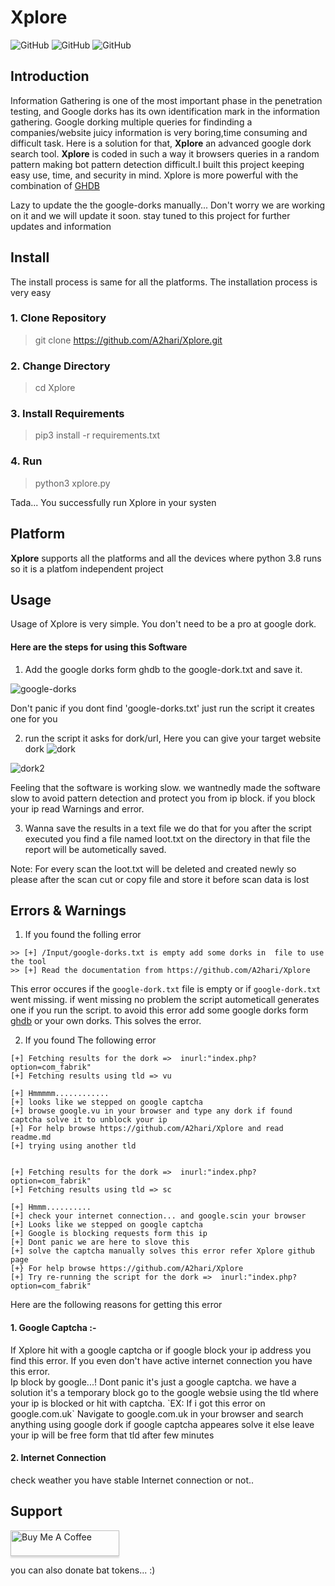 # Xplore
![GitHub](https://img.shields.io/badge/Version-1.1-blue)
![GitHub](https://img.shields.io/badge/Platform-Unix%20%7C%20Windows-brightgreen)
![GitHub](https://img.shields.io/badge/Python-3.7%20%7C%203.8%20%7C%203.8%2B-orange)

## Introduction
Information Gathering is one of the most important phase in the penetration testing, and Google dorks has its own identification mark in the information gathering. Google dorking multiple queries for findinding a companies/website juicy information is very boring,time consuming and difficult task. Here is a solution for that, **Xplore** an advanced google dork search tool. **Xplore** is coded in such a way it browsers queries in a random pattern making bot pattern detection difficult.I built this project keeping easy use, time, and security in mind. Xplore is more powerful with the combination of [GHDB](https://www.exploit-db.com/google-hacking-database)

Lazy to update the the google-dorks manually... Don't worry we are working on it and we will update it soon. stay tuned to this project for further updates and information 
## Install

The install process is same for all the platforms. The installation process is very easy 

<h3>1. Clone Repository</h3>

> git clone https://github.com/A2hari/Xplore.git

<h3>2. Change Directory</h3>

> cd Xplore

<h3>3. Install Requirements </h3>

> pip3 install -r requirements.txt

<h3>4. Run </h3>

> python3 xplore.py

Tada... You successfully run Xplore in your systen

## Platform
**Xplore** supports all the platforms and all the devices where python 3.8 runs so it is a platfom independent project

## Usage
Usage of Xplore is very simple. You don't need to be a pro at google dork. 
<h4> Here are the steps for using this Software</h4>

1. Add the google dorks form ghdb to the google-dork.txt and save it.

![google-dorks](https://user-images.githubusercontent.com/40531762/82412148-bc19d880-9a90-11ea-926c-de53327357f8.png)

Don't panic if you dont find 'google-dorks.txt' just run the script it creates one for you

2. run the script it asks for dork/url, Here you can give your target website dork 
![dork](https://user-images.githubusercontent.com/40531762/82413423-eec4d080-9a92-11ea-876d-2b48f483fb2b.png)

![dork2](https://user-images.githubusercontent.com/40531762/82413476-09974500-9a93-11ea-8d68-3c886e79474a.png)

Feeling that the software is working slow. we wantnedly made the software slow to avoid pattern detection and protect you from ip block. if you block your ip read Warnings and error.

3. Wanna save the results in a text file we do that for you after the script executed you find a file named loot.txt on the directory in that file the report will be autometically saved.

Note: For every scan the loot.txt will be deleted and created newly so please after the scan cut or copy file and store it before scan data is lost

## Errors & Warnings
1. If you found the folling error
```
>> [+] /Input/google-dorks.txt is empty add some dorks in  file to use the tool
>> [+] Read the documentation from https://github.com/A2hari/Xplore 
```
This error occures if the `google-dork.txt` file  is empty or if `google-dork.txt` went missing. if went missing no problem the script autometicall generates one if you run the script. to avoid this error add some google dorks form [ghdb](https://www.exploit-db.com/google-hacking-database) or your own dorks. This solves the error.

2. If you found The following error
```
[+] Fetching results for the dork =>  inurl:"index.php?option=com_fabrik"
[+] Fetching results using tld => vu

[+] Hmmmmm............
[+] looks like we stepped on google captcha
[+] browse google.vu in your browser and type any dork if found captcha solve it to unblock your ip 
[+] For help browse https://github.com/A2hari/Xplore and read readme.md
[+] trying using another tld

 
[+] Fetching results for the dork =>  inurl:"index.php?option=com_fabrik"
[+] Fetching results using tld => sc

[+] Hmmm.......... 
[+] check your internet connection... and google.scin your browser
[+] Looks like we stepped on google captcha
[+] Google is blocking requests form this ip 
[+] Dont panic we are here to slove this
[+] solve the captcha manually solves this error refer Xplore github page
[+} For help browse https://github.com/A2hari/Xplore
[+] Try re-running the script for the dork =>  inurl:"index.php?option=com_fabrik"

```
Here are the following reasons for getting this error

<h4>1. Google Captcha :-</h4>
If Xplore hit with a google captcha or if google block your ip address you find this error. If you even don't have active internet connection you have this error. 
<br>
Ip block by google...! Dont panic it's just a google captcha. we have a solution it's a temporary block go to the google websie using the tld where your ip is blocked or hit with captcha. 
 `EX: If i got this error on google.com.uk` Navigate to google.com.uk in your browser and search anything using google dork
 if google captcha appeares solve it else leave your ip will be free form that tld after few minutes
 <h4>2. Internet Connection</h4>
 check weather you have stable Internet connection or not..

## Support
 
<a href="https://www.buymeacoffee.com/hari" target="_blank"><img src="https://www.buymeacoffee.com/assets/img/custom_images/orange_img.png" alt="Buy Me A Coffee" style="height: 41px !important;width: 174px !important;box-shadow: 0px 3px 2px 0px rgba(190, 190, 190, 0.5) !important;-webkit-box-shadow: 0px 3px 2px 0px rgba(190, 190, 190, 0.5) !important;" ></a>


you can also donate bat tokens... :)
